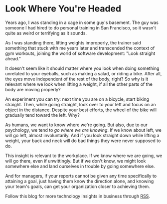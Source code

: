 # Look Where You're Headed

Years ago, I was standing in a cage in some guy's basement. The guy was someone I had hired to do personal training in San Francisco, so it wasn't quite as weird or terrifying as it sounds.

As I was standing there, lifting weights improperly, the trainer said something that stuck with me years later and transcended the context of gym workouts, joining the world of software development: "Look straight ahead."

It doesn't seem like it should matter where you look when doing something unrelated to your eyeballs, such as making a salad, or riding a bike. After all, the eyes move independent of the rest of the body, right? So why is it relevant where we look when lifting a weight, if all the other parts of the body are moving properly?

An experiment you can try: next time you are on a bicycle, start biking straight. Then, while going straight, look over to your left and focus on an object in the distance. Despite your best efforts, the wheel of the bike will gradually tend toward the left. Why?

As humans, we want to know where we're going. But also, due to our psychology, we tend to *go where we are knowing*. If we know about left, we will go left, almost involuntarily. And if you look straight down while lifting a weight, your back and neck will do bad things they were never supposed to do.

This insight is relevant to the workplace. If we know where we are going, we will go there, even if unwittingly. But if we don't know, we might look somewhere else and land ourselves in trouble by going somewhere else.

And for managers, if your reports cannot be given any time specifically to attaining a goal, just having them know the direction alone, and knowing your team's goals, can get your organization closer to achieving them.

Follow this blog for more technology insights in business through [RSS](http://blog.quinefoundation.com/rss.xml).
